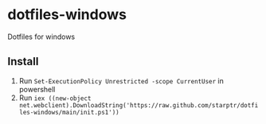 # dotfiles-windows
Dotfiles for windows

## Install
1. Run `Set-ExecutionPolicy Unrestricted -scope CurrentUser` in powershell
2. Run `iex ((new-object net.webclient).DownloadString('https://raw.github.com/starptr/dotfiles-windows/main/init.ps1'))`
